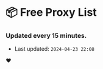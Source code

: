 # :package: Free Proxy List
### Updated every 15 minutes.

- Last updated: `2024-04-23 22:08`

:heart:
